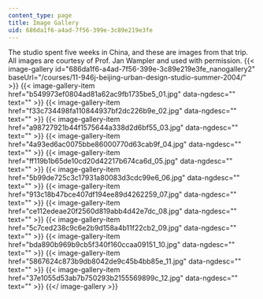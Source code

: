 ```yaml
---
content_type: page
title: Image Gallery
uid: 686da1f6-a4ad-7f56-399e-3c89e219e3fe
---
```


The studio spent five weeks in China, and these are images from that trip. All images are courtesy of Prof. Jan Wampler and used with permission.
{{< image-gallery id="686da1f6-a4ad-7f56-399e-3c89e219e3fe_nanogallery2" baseUrl="/courses/11-946j-beijing-urban-design-studio-summer-2004/" >}}
{{< image-gallery-item href="b549973ef0804ad81a62ac9fb1735be5_01.jpg" data-ngdesc="" text="" >}}
{{< image-gallery-item href="f33c734498fa110844937bf2dc226b9e_02.jpg" data-ngdesc="" text="" >}}
{{< image-gallery-item href="a98727921b44f1575644a338d2d6bf55_03.jpg" data-ngdesc="" text="" >}}
{{< image-gallery-item href="4a93ed6ac0075bbe86000770d63cab9f_04.jpg" data-ngdesc="" text="" >}}
{{< image-gallery-item href="ff119b1b65de10cd20d42217b674ca6d_05.jpg" data-ngdesc="" text="" >}}
{{< image-gallery-item href="5b99de725c3c17931a80083d3cdc99e6_06.jpg" data-ngdesc="" text="" >}}
{{< image-gallery-item href="913c18b47bce407df194ee89d4262259_07.jpg" data-ngdesc="" text="" >}}
{{< image-gallery-item href="ce112edeae20f2560d819abb4d42e7dc_08.jpg" data-ngdesc="" text="" >}}
{{< image-gallery-item href="5c7ced238c9c6e2b9d158a4b11f22cb2_09.jpg" data-ngdesc="" text="" >}}
{{< image-gallery-item href="bda890b969b9cb5f340f160ccaa09151_10.jpg" data-ngdesc="" text="" >}}
{{< image-gallery-item href="5867624c873b9db8042de9c45b4bb85e_11.jpg" data-ngdesc="" text="" >}}
{{< image-gallery-item href="37e1055d53ab7b750293b2155569899c_12.jpg" data-ngdesc="" text="" >}}
{{</ image-gallery >}}